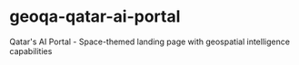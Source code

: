 # geoqa-qatar-ai-portal
Qatar's AI Portal - Space-themed landing page with    geospatial intelligence capabilities
